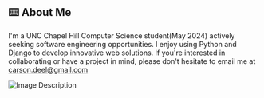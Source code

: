 ## ⌨️ About Me
I'm a UNC Chapel Hill Computer Science student(May 2024) actively seeking software engineering opportunities. I enjoy using Python and Django to develop innovative web solutions. If you're interested in collaborating or have a project in mind, please don't hesitate to email me at carson.deel@gmail.com

![Image Description](https://wakatime.com/share/@018e401e-daa3-430b-8259-56945384c441/80d06bdc-a1b0-4f7b-b468-d1d17f3d910a.svg)
